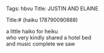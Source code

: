 Tags: hbvu
Title: JUSTIN AND ELAINE
  
Title:# (haiku 178790090888)  
  
a little haiko for heiku  
who very kindly shared a hotel bed  
and music complete we saw  
